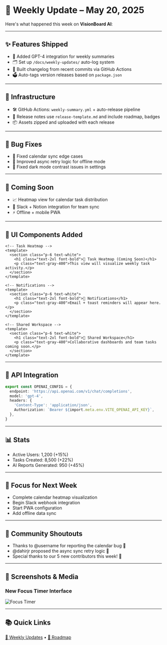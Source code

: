 # 📘 Weekly Update – May 20, 2025

Here's what happened this week on **VisionBoard AI**:

---

## ✨ Features Shipped
- 🧠 Added GPT-4 integration for weekly summaries
- 🗂 Set up `/docs/weekly-updates/` auto-log system
- 🔁 Built changelog from recent commits via GitHub Actions
- 🗳 Auto-tags version releases based on `package.json`

---

## 🔧 Infrastructure
- 🛠 GitHub Actions: `weekly-summary.yml` + auto-release pipeline
- 🧾 Release notes use `release-template.md` and include roadmap, badges
- 📦 Assets zipped and uploaded with each release

---

## 🧩 Bug Fixes
- 🐛 Fixed calendar sync edge cases
- 🔄 Improved async retry logic for offline mode
- 🎨 Fixed dark mode contrast issues in settings

---

## 🔭 Coming Soon
- 📈 Heatmap view for calendar task distribution
- 🔗 Slack + Notion integration for team sync
- ⚡️ Offline + mobile PWA

---

## 🎨 UI Components Added
```vue
<!-- Task Heatmap -->
<template>
  <section class="p-6 text-white">
    <h1 class="text-2xl font-bold">📅 Task Heatmap (Coming Soon)</h1>
    <p class="text-gray-400">This view will visualize weekly task activity.</p>
  </section>
</template>

<!-- Notifications -->
<template>
  <section class="p-6 text-white">
    <h1 class="text-2xl font-bold">🔔 Notifications</h1>
    <p class="text-gray-400">Email + toast reminders will appear here.</p>
  </section>
</template>

<!-- Shared Workspace -->
<template>
  <section class="p-6 text-white">
    <h1 class="text-2xl font-bold">👥 Shared Workspace</h1>
    <p class="text-gray-400">Collaborative dashboards and team tasks coming soon.</p>
  </section>
</template>
```

---

## 🔌 API Integration
```typescript
export const OPENAI_CONFIG = {
  endpoint: 'https://api.openai.com/v1/chat/completions',
  model: 'gpt-4',
  headers: {
    'Content-Type': 'application/json',
    Authorization: `Bearer ${import.meta.env.VITE_OPENAI_API_KEY}`,
  },
}
```

---

## 📊 Stats
- Active Users: 1,200 (+15%)
- Tasks Created: 8,500 (+22%)
- AI Reports Generated: 950 (+45%)

---

## 🎯 Focus for Next Week
- Complete calendar heatmap visualization
- Begin Slack webhook integration
- Start PWA configuration
- Add offline data sync

---

## 💬 Community Shoutouts
- Thanks to @username for reporting the calendar bug 🐞
- @dahirjr proposed the async sync retry logic 🚀
- Special thanks to our 5 new contributors this week! 🌟

---

## 📸 Screenshots & Media
### New Focus Timer Interface
![Focus Timer](../../screenshots/focus-timer-new.png)

---

## 📚 Quick Links
[📘 Weekly Updates](../../weekly-updates/) • [📅 Roadmap](../../roadmap.md) 